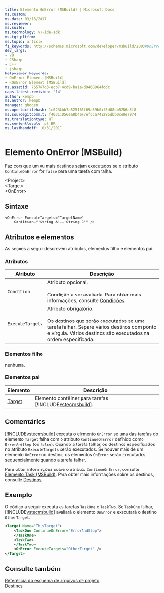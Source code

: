 ```yaml
---
title: Elemento OnError (MSBuild) | Microsoft Docs
ms.custom: 
ms.date: 03/13/2017
ms.reviewer: 
ms.suite: 
ms.technology: vs-ide-sdk
ms.tgt_pltfrm: 
ms.topic: article
f1_keywords: http://schemas.microsoft.com/developer/msbuild/2003#OnError
dev_langs:
- VB
- CSharp
- C++
- jsharp
helpviewer_keywords:
- OnError Element [MSBuild]
- <OnError Element [MSBuild]
ms.assetid: 765767d3-ecb7-4cd9-ba1e-d9468964dddc
caps.latest.revision: "14"
author: kempb
ms.author: kempb
manager: ghogen
ms.openlocfilehash: 1c0238bb7a525166f69a59b0af5d08db5286a5f8
ms.sourcegitcommit: f40311056ea0b4677efcca74a285dbb0ce0e7974
ms.translationtype: HT
ms.contentlocale: pt-BR
ms.lasthandoff: 10/31/2017
---
```

# <a name="onerror-element-msbuild"></a>Elemento OnError (MSBuild)
Faz com que um ou mais destinos sejam executados se o atributo `ContinueOnError` for `false` para uma tarefa com falha.  

 \<Project>  
 \<Target>  
 \<OnError>  

## <a name="syntax"></a>Sintaxe  

```  
<OnError ExecuteTargets="TargetName"  
    Condition="'String A'=='String B'" />  
```  

## <a name="attributes-and-elements"></a>Atributos e elementos  
 As seções a seguir descrevem atributos, elementos filho e elementos pai.  

### <a name="attributes"></a>Atributos  

|Atributo|Descrição|  
|---------------|-----------------|  
|`Condition`|Atributo opcional.<br /><br /> Condição a ser avaliada. Para obter mais informações, consulte [Condições](../msbuild/msbuild-conditions.md).|  
|`ExecuteTargets`|Atributo obrigatório.<br /><br /> Os destinos que serão executados se uma tarefa falhar. Separe vários destinos com ponto e vírgula. Vários destinos são executados na ordem especificada.|  

### <a name="child-elements"></a>Elementos filho  
 nenhuma.  

### <a name="parent-elements"></a>Elementos pai  

|Elemento|Descrição|  
|-------------|-----------------|  
|[Target](../msbuild/target-element-msbuild.md)|Elemento contêiner para tarefas [!INCLUDE[vstecmsbuild](../extensibility/internals/includes/vstecmsbuild_md.md)].|  

## <a name="remarks"></a>Comentários  
 [!INCLUDE[vstecmsbuild](../extensibility/internals/includes/vstecmsbuild_md.md)] executa o elemento `OnError` se uma das tarefas do elemento `Target` falha com o atributo `ContinueOnError` definido como `ErrorAndStop` (ou `false`). Quando a tarefa falhar, os destinos especificados no atributo `ExecuteTargets` serão executados. Se houver mais de um elemento `OnError` no destino, os elementos `OnError` serão executados sequencialmente quando a tarefa falhar.  

 Para obter informações sobre o atributo `ContinueOnError`, consulte [Elemento Task (MSBuild)](../msbuild/task-element-msbuild.md). Para obter mais informações sobre os destinos, consulte [Destinos](../msbuild/msbuild-targets.md).  

## <a name="example"></a>Exemplo  
 O código a seguir executa as tarefas `TaskOne` e `TaskTwo`. Se `TaskOne` falhar, [!INCLUDE[vstecmsbuild](../extensibility/internals/includes/vstecmsbuild_md.md)] avaliará o elemento `OnError` e executará o destino `OtherTarget`.  

```xml  
<Target Name="ThisTarget">  
    <TaskOne ContinueOnError="ErrorAndStop">  
    </TaskOne>  
    <TaskTwo>  
    </TaskTwo>  
    <OnError ExecuteTargets="OtherTarget" />  
</Target>  
```  

## <a name="see-also"></a>Consulte também  
 [Referência do esquema de arquivos de projeto](../msbuild/msbuild-project-file-schema-reference.md)   
 [Destinos](../msbuild/msbuild-targets.md)

